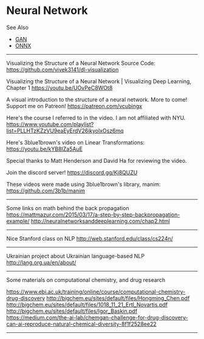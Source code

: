 # Neural Network

See Also

  - [GAN](GAN.md)
  - [ONNX](ONNX.md)

---

Visualizing the Structure of a Neural Network
Source Code: https://github.com/vivek3141/dl-visualization

Visualizing the Structure of a Neural Network | Visualizing Deep Learning, Chapter 1
https://youtu.be/UOvPeC8WOt8

A visual introduction to the structure of a neural network. More to come!
Support me on Patreon! https://patreon.com/vcubingx

Here's the course I referred to in the video. I am not affiliated with NYU.
https://www.youtube.com/playlist?list=PLLHTzKZzVU9eaEyErdV26ikyolxOsz6mq

Here's 3blue1brown's video on Linear Transformations: 
https://youtu.be/kYB8IZa5AuE

Special thanks to Matt Henderson and David Ha for reviewing the video.

Join the discord server!
https://discord.gg/Kj8QUZU

These videos were made using 3blue1brown's library, manim:
https://github.com/3b1b/manim

---

Some links on math behind the back propagation
https://mattmazur.com/2015/03/17/a-step-by-step-backpropagation-example/
http://neuralnetworksanddeeplearning.com/chap2.html
  
---
  
Nice Stanford class on NLP
http://web.stanford.edu/class/cs224n/

---

Ukrainian project about Ukrainian language-based NLP
http://lang.org.ua/en/about/

---
  
Some materials on computational chemistry, and drug research  

https://www.ebi.ac.uk/training/online/course/computational-chemistry-drug-discovery
http://bigchem.eu/sites/default/files/Hongming_Chen.pdf
http://bigchem.eu/sites/default/files/1018_11_21_Ertl_Novartis.pdf
http://bigchem.eu/sites/default/files/Igor_Baskin.pdf
https://medium.com/the-ai-lab/chemgan-challenge-for-drug-discovery-can-ai-reproduce-natural-chemical-diversity-8f1f2528ee22

---
